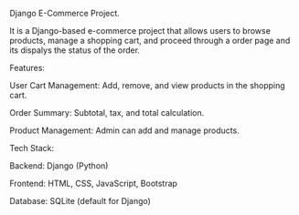 Django E-Commerce Project.

It is a Django-based e-commerce project that allows users to browse products, manage a shopping cart, and proceed through a order page and its dispalys the status of the order.

Features:

User Cart Management: Add, remove, and view products in the shopping cart.

Order Summary: Subtotal, tax, and total calculation.

Product Management: Admin can add and manage products.

Tech Stack:

Backend: Django (Python)

Frontend: HTML, CSS, JavaScript, Bootstrap

Database: SQLite (default for Django)
